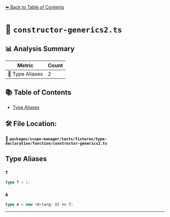 [⬅️ Back to Table of Contents](../../../../../../index.md)

# 📄 `constructor-generics2.ts`

## 📊 Analysis Summary

| Metric | Count |
|--------|-------|
| 📑 Type Aliases | 2 |

## 📚 Table of Contents

- [Type Aliases](#type-aliases)

## 🛠️ File Location:
📂 **`packages/scope-manager/tests/fixtures/type-declaration/function/constructor-generics2.ts`**

## Type Aliases

### `T`

```ts
type T = 1;
```

### `A`

```ts
type A = new <U>(arg: U) => T;
```


---